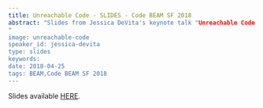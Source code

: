 ```yaml
---
title: Unreachable Code - SLIDES - Code BEAM SF 2018
abstract: "Slides from Jessica DeVita's keynote talk "Unreachable Code - A Conversation about Safety and Human Factors" - Code BEAM SF 2018
"
image: unreachable-code
speaker_id: jessica-devita
type: slides
keywords: 
date: 2018-04-25
tags: BEAM,Code BEAM SF 2018
---
```

Slides available <a href="http://s3.amazonaws.com/erlang-conferences-production/media/files/000/000/898/original/Jessica_DeVita_-_Unreachable_Code.pdf?1524648417" target="_blank">HERE</a>.
